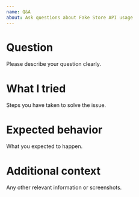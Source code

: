 ```yaml
---
name: Q&A
about: Ask questions about Fake Store API usage
---
```


# Question

Please describe your question clearly.

# What I tried

Steps you have taken to solve the issue.

# Expected behavior

What you expected to happen.

# Additional context

Any other relevant information or screenshots.
